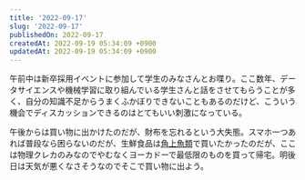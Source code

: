 ```yaml
---
title: '2022-09-17'
slug: '2022-09-17'
publishedOn: 2022-09-17
createdAt: 2022-09-19 05:34:09 +0900
updatedAt: 2022-09-19 05:34:09 +0900
---
```

午前中は新卒採用イベントに参加して学生のみなさんとお喋り。ここ数年、データサイエンスや機械学習に取り組んでいる学生さんと話をさせてもらうことが多く、自分の知識不足からうまくふかぼりできないこともあるのだけど、こういう機会でディスカッションできるのはとてもいい刺激になっている。

午後からは買い物に出かけたのだが、財布を忘れるという大失態。スマホ一つあれば普段なら困らないのだが、生鮮食品は[角上魚類](https://www.kakujoe.co.jp/shop/tsudanuma.php)で買いたかったのだが、ここは物理クレカのみなのでやむなくヨーカドーで最低限のものを買って帰宅。明後日は天気が悪くなさそうなのでそこで買い物に出よう。

